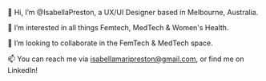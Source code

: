 👋 Hi, I’m @IsabellaPreston, a UX/UI Designer based in Melbourne, Australia.

👀 I’m interested in all things Femtech, MedTech & Women's Health.

💞️ I’m looking to collaborate in the FemTech & MedTech space.

📫 You can reach me via isabellamaripreston@gmail.com, or find me on LinkedIn!

<!---
IsabellaPreston/IsabellaPreston is a ✨ special ✨ repository because its `README.md` (this file) appears on your GitHub profile.
You can click the Preview link to take a look at your changes.
--->
